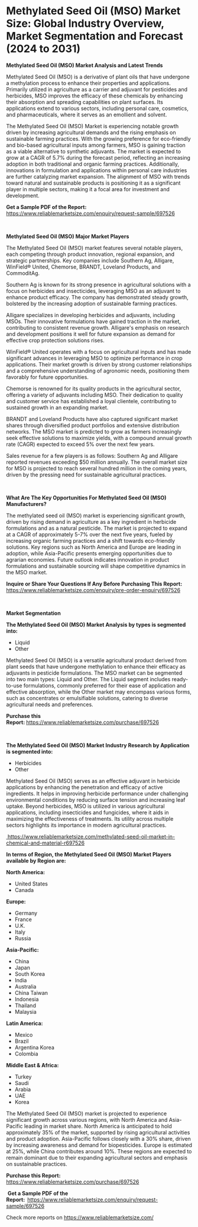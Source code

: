 <p><h1>Methylated Seed Oil (MSO) Market Size: Global Industry Overview, Market Segmentation and Forecast (2024 to 2031)</h1></p><p><strong>Methylated Seed Oil (MSO) Market Analysis and Latest Trends</strong></p>
<p><p>Methylated Seed Oil (MSO) is a derivative of plant oils that have undergone a methylation process to enhance their properties and applications. Primarily utilized in agriculture as a carrier and adjuvant for pesticides and herbicides, MSO improves the efficacy of these chemicals by enhancing their absorption and spreading capabilities on plant surfaces. Its applications extend to various sectors, including personal care, cosmetics, and pharmaceuticals, where it serves as an emollient and solvent.</p><p>The Methylated Seed Oil (MSO) Market is experiencing notable growth driven by increasing agricultural demands and the rising emphasis on sustainable farming practices. With the growing preference for eco-friendly and bio-based agricultural inputs among farmers, MSO is gaining traction as a viable alternative to synthetic adjuvants. The market is expected to grow at a CAGR of 5.7% during the forecast period, reflecting an increasing adoption in both traditional and organic farming practices. Additionally, innovations in formulation and applications within personal care industries are further catalyzing market expansion. The alignment of MSO with trends toward natural and sustainable products is positioning it as a significant player in multiple sectors, making it a focal area for investment and development.</p></p>
<p><strong>Get a Sample PDF of the Report:&nbsp;</strong> <a href="https://www.reliablemarketsize.com/enquiry/request-sample/697526?utm_campaign=1991&utm_medium=2&utm_source=Github&utm_content=ia&utm_term=27122024&utm_id=methylated-seed-oil-mso">https://www.reliablemarketsize.com/enquiry/request-sample/697526</a></p>
<p>&nbsp;</p>
<p><strong>Methylated Seed Oil (MSO) Major Market Players</strong></p>
<p><p>The Methylated Seed Oil (MSO) market features several notable players, each competing through product innovation, regional expansion, and strategic partnerships. Key companies include Southern Ag, Alligare, WinField® United, Chemorse, BRANDT, Loveland Products, and CommoditAg.</p><p>Southern Ag is known for its strong presence in agricultural solutions with a focus on herbicides and insecticides, leveraging MSO as an adjuvant to enhance product efficacy. The company has demonstrated steady growth, bolstered by the increasing adoption of sustainable farming practices.</p><p>Alligare specializes in developing herbicides and adjuvants, including MSOs. Their innovative formulations have gained traction in the market, contributing to consistent revenue growth. Alligare's emphasis on research and development positions it well for future expansion as demand for effective crop protection solutions rises.</p><p>WinField® United operates with a focus on agricultural inputs and has made significant advances in leveraging MSO to optimize performance in crop applications. Their market growth is driven by strong customer relationships and a comprehensive understanding of agronomic needs, positioning them favorably for future opportunities.</p><p>Chemorse is renowned for its quality products in the agricultural sector, offering a variety of adjuvants including MSO. Their dedication to quality and customer service has established a loyal clientele, contributing to sustained growth in an expanding market.</p><p>BRANDT and Loveland Products have also captured significant market shares through diversified product portfolios and extensive distribution networks. The MSO market is predicted to grow as farmers increasingly seek effective solutions to maximize yields, with a compound annual growth rate (CAGR) expected to exceed 5% over the next few years.</p><p>Sales revenue for a few players is as follows: Southern Ag and Alligare reported revenues exceeding $50 million annually. The overall market size for MSO is projected to reach several hundred million in the coming years, driven by the pressing need for sustainable agricultural practices.</p></p>
<p>&nbsp;</p>
<p><strong>What Are The Key Opportunities For Methylated Seed Oil (MSO) Manufacturers?</strong></p>
<p><p>The methylated seed oil (MSO) market is experiencing significant growth, driven by rising demand in agriculture as a key ingredient in herbicide formulations and as a natural pesticide. The market is projected to expand at a CAGR of approximately 5-7% over the next five years, fueled by increasing organic farming practices and a shift towards eco-friendly solutions. Key regions such as North America and Europe are leading in adoption, while Asia-Pacific presents emerging opportunities due to agrarian economies. Future outlook indicates innovation in product formulations and sustainable sourcing will shape competitive dynamics in the MSO market.</p></p>
<p><strong>Inquire or Share Your Questions If Any Before Purchasing This Report:</strong> <a href="https://www.reliablemarketsize.com/enquiry/pre-order-enquiry/697526?utm_campaign=1991&utm_medium=2&utm_source=Github&utm_content=ia&utm_term=27122024&utm_id=methylated-seed-oil-mso">https://www.reliablemarketsize.com/enquiry/pre-order-enquiry/697526</a></p>
<p>&nbsp;</p>
<p><strong>Market Segmentation</strong></p>
<p><strong>The Methylated Seed Oil (MSO) Market Analysis by types is segmented into:</strong></p>
<p><ul><li>Liquid</li><li>Other</li></ul></p>
<p><p>Methylated Seed Oil (MSO) is a versatile agricultural product derived from plant seeds that have undergone methylation to enhance their efficacy as adjuvants in pesticide formulations. The MSO market can be segmented into two main types: Liquid and Other. The Liquid segment includes ready-to-use formulations, commonly preferred for their ease of application and effective absorption, while the Other market may encompass various forms, such as concentrates or emulsifiable solutions, catering to diverse agricultural needs and preferences.</p></p>
<p><strong>Purchase this Report:&nbsp;</strong><a href="https://www.reliablemarketsize.com/purchase/697526?utm_campaign=1991&utm_medium=2&utm_source=Github&utm_content=ia&utm_term=27122024&utm_id=methylated-seed-oil-mso">https://www.reliablemarketsize.com/purchase/697526</a></p>
<p>&nbsp;</p>
<p><strong>The Methylated Seed Oil (MSO) Market Industry Research by Application is segmented into:</strong></p>
<p><ul><li>Herbicides</li><li>Other</li></ul></p>
<p><p>Methylated Seed Oil (MSO) serves as an effective adjuvant in herbicide applications by enhancing the penetration and efficacy of active ingredients. It helps in improving herbicide performance under challenging environmental conditions by reducing surface tension and increasing leaf uptake. Beyond herbicides, MSO is utilized in various agricultural applications, including insecticides and fungicides, where it aids in maximizing the effectiveness of treatments. Its utility across multiple sectors highlights its importance in modern agricultural practices.</p></p>
<p><a href="https://www.reliablemarketsize.com/methylated-seed-oil-market-in-chemical-and-material-r697526?utm_campaign=1991&utm_medium=2&utm_source=Github&utm_content=ia&utm_term=27122024&utm_id=methylated-seed-oil-mso">&nbsp;https://www.reliablemarketsize.com/methylated-seed-oil-market-in-chemical-and-material-r697526</a></p>
<p><strong>In terms of Region, the Methylated Seed Oil (MSO) Market Players available by Region are:</strong></p>
<p>
    <p> <strong> North America: </strong>
        <ul>
            <li>United States</li>
            <li>Canada</li>
        </ul>
        </p> 
    <p> <strong> Europe: </strong>
        <ul>
            <li>Germany</li>
            <li>France</li>
            <li>U.K.</li>
            <li>Italy</li>
            <li>Russia</li>
        </ul>
        </p> 
    <p> <strong> Asia-Pacific: </strong>
        <ul>
            <li>China</li>
            <li>Japan</li>
            <li>South Korea</li>
            <li>India</li>
            <li>Australia</li>
            <li>China Taiwan</li>
            <li>Indonesia</li>
            <li>Thailand</li>
            <li>Malaysia</li>
        </ul>
        </p> 
    <p> <strong> Latin America: </strong>
        <ul>
            <li>Mexico</li>
            <li>Brazil</li>
            <li>Argentina Korea</li>
            <li>Colombia</li>
        </ul>
        </p> 
    <p> <strong> Middle East & Africa: </strong>
        <ul>
            <li>Turkey</li>
            <li>Saudi</li>
            <li>Arabia</li>
            <li>UAE</li>
            <li>Korea</li>
        </ul>
    </p>
    </p>
<p><p>The Methylated Seed Oil (MSO) market is projected to experience significant growth across various regions, with North America and Asia-Pacific leading in market share. North America is anticipated to hold approximately 35% of the market, supported by rising agricultural activities and product adoption. Asia-Pacific follows closely with a 30% share, driven by increasing awareness and demand for biopesticides. Europe is estimated at 25%, while China contributes around 10%. These regions are expected to remain dominant due to their expanding agricultural sectors and emphasis on sustainable practices.</p></p>
<p><strong>Purchase this Report: </strong><a href="https://www.reliablemarketsize.com/purchase/697526?utm_campaign=1991&utm_medium=2&utm_source=Github&utm_content=ia&utm_term=27122024&utm_id=methylated-seed-oil-mso">https://www.reliablemarketsize.com/purchase/697526</a></p>
<p>&nbsp;<strong>Get a Sample PDF of the Report:&nbsp;&nbsp;</strong><a href="https://www.reliablemarketsize.com/enquiry/request-sample/697526?utm_campaign=1991&utm_medium=2&utm_source=Github&utm_content=ia&utm_term=27122024&utm_id=methylated-seed-oil-mso">https://www.reliablemarketsize.com/enquiry/request-sample/697526</a></p>
<p><strong></strong></p>
<p>Check more reports on <a href="https://www.reliablemarketsize.com/?utm_campaign=1991&utm_medium=2&utm_source=Github&utm_content=ia&utm_term=27122024&utm_id=methylated-seed-oil-mso">https://www.reliablemarketsize.com/</a></p>